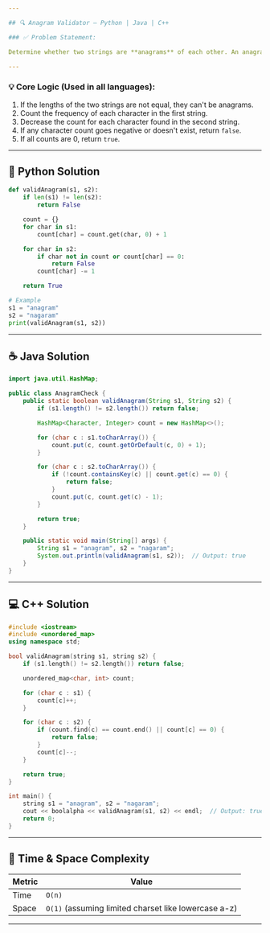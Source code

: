 ```yaml
---

## 🔍 Anagram Validator — Python | Java | C++

### ✅ Problem Statement:

Determine whether two strings are **anagrams** of each other. An anagram is a word or phrase formed by rearranging the letters of a different word or phrase, typically using all original letters exactly once.

---
```


### 💡 Core Logic (Used in all languages):

1. If the lengths of the two strings are not equal, they can't be anagrams.
2. Count the frequency of each character in the first string.
3. Decrease the count for each character found in the second string.
4. If any character count goes negative or doesn't exist, return `false`.
5. If all counts are 0, return `true`.

---

## 🐍 Python Solution

```python
def validAnagram(s1, s2):
    if len(s1) != len(s2):
        return False

    count = {}
    for char in s1:
        count[char] = count.get(char, 0) + 1

    for char in s2:
        if char not in count or count[char] == 0:
            return False
        count[char] -= 1

    return True

# Example
s1 = "anagram"
s2 = "nagaram"
print(validAnagram(s1, s2))  
```

---

## ☕ Java Solution

```java
import java.util.HashMap;

public class AnagramCheck {
    public static boolean validAnagram(String s1, String s2) {
        if (s1.length() != s2.length()) return false;

        HashMap<Character, Integer> count = new HashMap<>();

        for (char c : s1.toCharArray()) {
            count.put(c, count.getOrDefault(c, 0) + 1);
        }

        for (char c : s2.toCharArray()) {
            if (!count.containsKey(c) || count.get(c) == 0) {
                return false;
            }
            count.put(c, count.get(c) - 1);
        }

        return true;
    }

    public static void main(String[] args) {
        String s1 = "anagram", s2 = "nagaram";
        System.out.println(validAnagram(s1, s2));  // Output: true
    }
}
```

---

## 💻 C++ Solution

```cpp
#include <iostream>
#include <unordered_map>
using namespace std;

bool validAnagram(string s1, string s2) {
    if (s1.length() != s2.length()) return false;

    unordered_map<char, int> count;

    for (char c : s1) {
        count[c]++;
    }

    for (char c : s2) {
        if (count.find(c) == count.end() || count[c] == 0) {
            return false;
        }
        count[c]--;
    }

    return true;
}

int main() {
    string s1 = "anagram", s2 = "nagaram";
    cout << boolalpha << validAnagram(s1, s2) << endl;  // Output: true
    return 0;
}
```

---

## 📌 Time & Space Complexity

| Metric | Value                                                |
| ------ | ---------------------------------------------------- |
| Time   | `O(n)`                                               |
| Space  | `O(1)` (assuming limited charset like lowercase a-z) |

---

